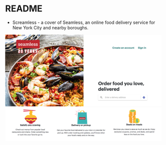 # README

* Screamless - a cover of Seamless, an online food delivery service for New York City and nearby boroughs.

![splash](app/assets/images/splashpage1.png "Splash Page")
![splash2](app/assets/images/splashpage2.png "Splash Page")
